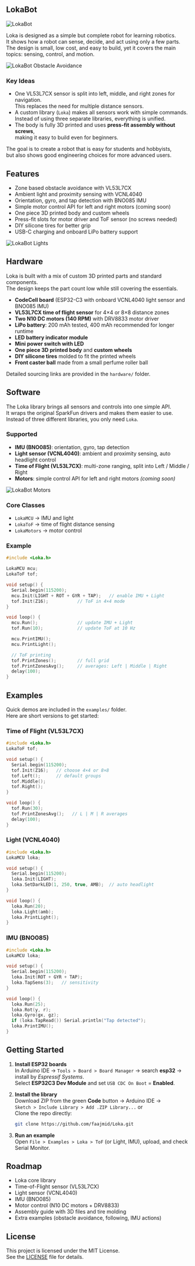 ## LokaBot

![LokaBot](images/lokabot.jpg)

Loka is designed as a simple but complete robot for learning robotics.  
It shows how a robot can sense, decide, and act using only a few parts.  
The design is small, low cost, and easy to build, yet it covers the main topics: sensing, control, and motion.

![LokaBot Obstacle Avoidance](images/lokabot_avoidance.GIF)

### Key Ideas

- One VL53L7CX sensor is split into left, middle, and right zones for navigation.  
  This replaces the need for multiple distance sensors.  
- A custom library (`Loka`) makes all sensors work with simple commands.  
  Instead of using three separate libraries, everything is unified.  
- The body is fully 3D printed and uses **press-fit assembly without screws**,  
  making it easy to build even for beginners.  

The goal is to create a robot that is easy for students and hobbyists,  
but also shows good engineering choices for more advanced users.

## Features

- Zone based obstacle avoidance with VL53L7CX  
- Ambient light and proximity sensing with VCNL4040
- Orientation, gyro, and tap detection with BNO085 IMU  
- Simple motor control API for left and right motors (coming soon)  
- One piece 3D printed body and custom wheels  
- Press-fit slots for motor driver and ToF sensor (no screws needed)  
- DIY silicone tires for better grip  
- USB-C charging and onboard LiPo battery support

![LokaBot Lights](images/lokabot_lights.GIF)

## Hardware

Loka is built with a mix of custom 3D printed parts and standard components.  
The design keeps the part count low while still covering the essentials.

- **CodeCell board** (ESP32-C3 with onboard VCNL4040 light sensor and BNO085 IMU)  
- **VL53L7CX time of flight sensor** for 4×4 or 8×8 distance zones  
- **Two N10 DC motors (140 RPM)** with DRV8833 motor driver  
- **LiPo battery**: 200 mAh tested, 400 mAh recommended for longer runtime  
- **LED battery indicator module**  
- **Mini power switch with LED**  
- **One piece 3D printed body** and **custom wheels**  
- **DIY silicone tires** molded to fit the printed wheels  
- **Front caster ball** made from a small perfume roller ball

Detailed sourcing links are provided in the `hardware/` folder.

## Software

The Loka library brings all sensors and controls into one simple API.  
It wraps the original SparkFun drivers and makes them easier to use.  
Instead of three different libraries, you only need `Loka`.

### Supported

- **IMU (BNO085)**: orientation, gyro, tap detection  
- **Light sensor (VCNL4040)**: ambient and proximity sensing, auto headlight control  
- **Time of Flight (VL53L7CX)**: multi-zone ranging, split into Left / Middle / Right  
- **Motors**: simple control API for left and right motors *(coming soon)*

![LokaBot Motors](images/lokabot_motors.GIF)  

### Core Classes

- `LokaMCU` → IMU and light  
- `LokaToF` → time of flight distance sensing  
- `LokaMotors` → motor control  

### Example

```cpp
#include <Loka.h>

LokaMCU mcu;
LokaToF tof;

void setup() {
  Serial.begin(115200);
  mcu.Init(LIGHT + ROT + GYR + TAP);   // enable IMU + Light
  tof.Init(Z16);           // ToF in 4×4 mode
}

void loop() {
  mcu.Run();               // update IMU + Light
  tof.Run(10);             // update ToF at 10 Hz

  mcu.PrintIMU();
  mcu.PrintLight();

  // ToF printing
  tof.PrintZones();        // full grid
  tof.PrintZonesAvg();     // averages: Left | Middle | Right
  delay(100);
}
```

## Examples

Quick demos are included in the `examples/` folder.  
Here are short versions to get started:

### Time of Flight (VL53L7CX)
```cpp
#include <Loka.h>
LokaToF tof;

void setup() {
  Serial.begin(115200);
  tof.Init(Z16);   // choose 4×4 or 8×8
  tof.Left();      // default groups
  tof.Middle();
  tof.Right();
}

void loop() {
  tof.Run(30);
  tof.PrintZonesAvg();   // L | M | R averages
  delay(100);
}
```

### Light (VCNL4040)
```cpp
#include <Loka.h>
LokaMCU loka;

void setup() {
  Serial.begin(115200);
  loka.Init(LIGHT);
  loka.SetDarkLED(1, 250, true, AMB);  // auto headlight
}

void loop() {
  loka.Run(20);
  loka.Light(amb);
  loka.PrintLight();
}
```

### IMU (BNO085)
```cpp
#include <Loka.h>
LokaMCU loka;

void setup() {
  Serial.begin(115200);
  loka.Init(ROT + GYR + TAP);
  loka.TapSens(3);   // sensitivity
}

void loop() {
  loka.Run(25);
  loka.Rot(y, r);
  loka.Gyro(gx, gz);
  if (loka.TapRead()) Serial.println("Tap detected");
  loka.PrintIMU();
}
```

## Getting Started

1. **Install ESP32 boards**  
   In Arduino IDE → `Tools > Board > Board Manager` → search **esp32** → install by *Espressif Systems*.  
   Select **ESP32C3 Dev Module** and set `USB CDC On Boot` = **Enabled**.

2. **Install the library**  
   Download ZIP from the green **Code** button → Arduino IDE →  
   `Sketch > Include Library > Add .ZIP Library...`
    or  
   Clone the repo directly:  
   ```bash
   git clone https://github.com/faajmid/Loka.git
   ```

4. **Run an example**  
   Open `File > Examples > Loka > ToF` (or Light, IMU), upload, and check Serial Monitor.

## Roadmap

- Loka core library  
- Time-of-Flight sensor (VL53L7CX)  
- Light sensor (VCNL4040)  
- IMU (BNO085)  
- Motor control (N10 DC motors + DRV8833)  
- Assembly guide with 3D files and tire molding  
- Extra examples (obstacle avoidance, following, IMU actions)

## License

This project is licensed under the MIT License.  
See the [LICENSE](LICENSE) file for details.

